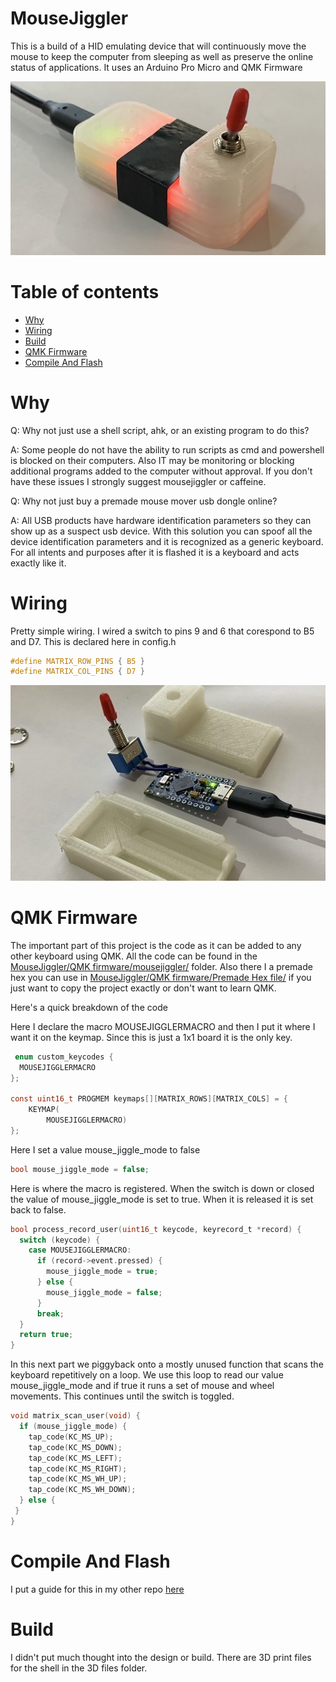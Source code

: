 MouseJiggler
=========

This is a build of a HID emulating device that will continuously move the mouse to keep the computer from sleeping as well as preserve the online status of applications. It uses an Arduino Pro Micro and QMK Firmware 

![alt text](https://raw.githubusercontent.com/DIYCharles/MouseJiggler/master/photos/img3.jpg "img3.jpg")


Table of contents
=================

<!--ts-->
   * [Why](#Why)
   * [Wiring](#Wiring)
   * [Build](#Build)
   * [QMK Firmware](#QMK-Firmware)
   * [Compile And Flash](#Compile-And-Flash)
<!--te-->

Why
============
Q: Why not just use a shell script, ahk, or an existing program to do this? </br>

A: Some people do not have the ability to run scripts as cmd and powershell is blocked on their computers. Also IT may be monitoring or blocking additional programs added to the computer without approval. If you don't have these issues I strongly suggest mousejiggler or caffeine.

Q: Why not just buy a premade mouse mover usb dongle online? </br>

A: All USB products have hardware identification parameters so they can show up as a suspect usb device. With this solution you can spoof all the device identification parameters and it is recognized as a generic keyboard. For all intents and purposes after it is flashed it is a keyboard and acts exactly like it. 


Wiring
============

Pretty simple wiring. I wired a switch to pins 9 and 6 that corespond to B5 and D7. This is declared here in config.h
```h
#define MATRIX_ROW_PINS { B5 }
#define MATRIX_COL_PINS { D7 }
```
![alt text](https://raw.githubusercontent.com/DIYCharles/MouseJiggler/master/photos/img1.jpg "img1.jpg")

QMK Firmware
============

The important part of this project is the code as it can be added to any other keyboard using QMK. All the code can be found in the [MouseJiggler/QMK firmware/mousejiggler/](https://github.com/DIYCharles/MouseJiggler/tree/master/QMK%20firmware/mousejiggler) folder. Also there I a premade hex you can use in [MouseJiggler/QMK firmware/Premade Hex file/](https://github.com/DIYCharles/MouseJiggler/tree/master/QMK%20firmware/Premade%20Hex%20file) if you just want to copy the project exactly or don't want to learn QMK.

 Here's a quick breakdown of the code

Here I declare the macro MOUSEJIGGLERMACRO and then I put it where I want it on the keymap. Since this is just a 1x1 board it is the only key. 
```c
 enum custom_keycodes {
  MOUSEJIGGLERMACRO
};

const uint16_t PROGMEM keymaps[][MATRIX_ROWS][MATRIX_COLS] = {
	KEYMAP(
		MOUSEJIGGLERMACRO)
};
```
Here I set a value mouse_jiggle_mode to false
```c
bool mouse_jiggle_mode = false;
```
Here is where the macro is registered. When the switch is down or closed the value of mouse_jiggle_mode is set to true. When it is released it is set back to false.
```c
bool process_record_user(uint16_t keycode, keyrecord_t *record) {
  switch (keycode) {
    case MOUSEJIGGLERMACRO:
      if (record->event.pressed) {
        mouse_jiggle_mode = true;
      } else {
        mouse_jiggle_mode = false;
      }
      break;
  }
  return true;
}
```
In this next part we piggyback onto a mostly unused function that scans the keyboard repetitively on a loop. We use this loop to read our value mouse_jiggle_mode and if true it runs a set of mouse and wheel movements. This continues until the switch is toggled.
```c
void matrix_scan_user(void) {
  if (mouse_jiggle_mode) {
    tap_code(KC_MS_UP);
    tap_code(KC_MS_DOWN);
    tap_code(KC_MS_LEFT);
    tap_code(KC_MS_RIGHT);
    tap_code(KC_MS_WH_UP);
    tap_code(KC_MS_WH_DOWN);
  } else {
 }
}
```

Compile And Flash
=====
I put a guide for this in my other repo [here](https://github.com/DIYCharles/DIYKeyboards) 

Build
============

I didn't put much thought into the design or build. There are 3D print files for the shell in the 3D files folder.
